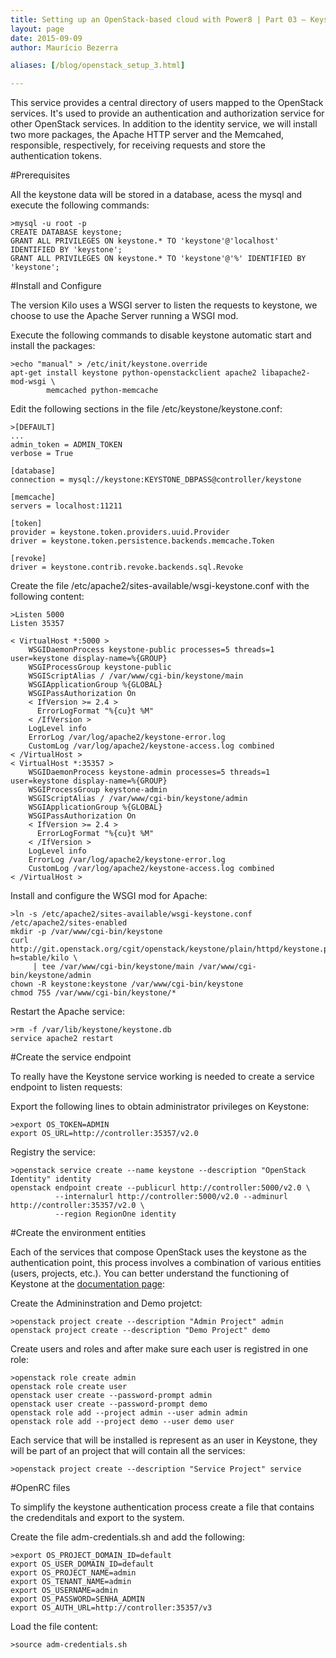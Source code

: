 ```yaml
---
title: Setting up an OpenStack-based cloud with Power8 | Part 03 – Keystone 
layout: page 
date: 2015-09-09
author: Maurício Bezerra

aliases: [/blog/openstack_setup_3.html]

---
```



This service provides a central directory of users mapped to the OpenStack services. It's used to provide an authentication and authorization service for other OpenStack services. In addition to the identity service, we will install two more packages, the Apache HTTP server and the Memcahed, responsible, respectively, for receiving requests and store the authentication tokens.

#Prerequisites

All the keystone data will be stored in a database, acess the mysql and execute the following commands:

```
>mysql -u root -p
CREATE DATABASE keystone;
GRANT ALL PRIVILEGES ON keystone.* TO 'keystone'@'localhost' IDENTIFIED BY 'keystone';
GRANT ALL PRIVILEGES ON keystone.* TO 'keystone'@'%' IDENTIFIED BY 'keystone';
```

#Install and Configure

The version Kilo uses a WSGI server to listen the requests to keystone, we choose to use the Apache Server running a WSGI mod.

Execute the following commands to disable keystone automatic start and install the packages:

```
>echo "manual" > /etc/init/keystone.override
apt-get install keystone python-openstackclient apache2 libapache2-mod-wsgi \
        memcached python-memcache
```

Edit the following sections in the file /etc/keystone/keystone.conf:</li>

```
>[DEFAULT]
...
admin_token = ADMIN_TOKEN
verbose = True

[database]
connection = mysql://keystone:KEYSTONE_DBPASS@controller/keystone

[memcache]
servers = localhost:11211

[token]
provider = keystone.token.providers.uuid.Provider
driver = keystone.token.persistence.backends.memcache.Token

[revoke]
driver = keystone.contrib.revoke.backends.sql.Revoke
```

Create the file /etc/apache2/sites-available/wsgi-keystone.conf with the following content:

```
>Listen 5000
Listen 35357

< VirtualHost *:5000 >
    WSGIDaemonProcess keystone-public processes=5 threads=1 user=keystone display-name=%{GROUP}
    WSGIProcessGroup keystone-public
    WSGIScriptAlias / /var/www/cgi-bin/keystone/main
    WSGIApplicationGroup %{GLOBAL}
    WSGIPassAuthorization On
    < IfVersion >= 2.4 >
      ErrorLogFormat "%{cu}t %M"
    < /IfVersion >
    LogLevel info
    ErrorLog /var/log/apache2/keystone-error.log
    CustomLog /var/log/apache2/keystone-access.log combined
< /VirtualHost >
< VirtualHost *:35357 >
    WSGIDaemonProcess keystone-admin processes=5 threads=1 user=keystone display-name=%{GROUP}
    WSGIProcessGroup keystone-admin
    WSGIScriptAlias / /var/www/cgi-bin/keystone/admin
    WSGIApplicationGroup %{GLOBAL}
    WSGIPassAuthorization On
    < IfVersion >= 2.4 >
      ErrorLogFormat "%{cu}t %M"
    < /IfVersion >
    LogLevel info
    ErrorLog /var/log/apache2/keystone-error.log
    CustomLog /var/log/apache2/keystone-access.log combined
< /VirtualHost >

```

Install and configure the WSGI mod for Apache:

```
>ln -s /etc/apache2/sites-available/wsgi-keystone.conf /etc/apache2/sites-enabled
mkdir -p /var/www/cgi-bin/keystone
curl http://git.openstack.org/cgit/openstack/keystone/plain/httpd/keystone.py?h=stable/kilo \
     | tee /var/www/cgi-bin/keystone/main /var/www/cgi-bin/keystone/admin
chown -R keystone:keystone /var/www/cgi-bin/keystone
chmod 755 /var/www/cgi-bin/keystone/*
```

Restart the Apache service:

```
>rm -f /var/lib/keystone/keystone.db
service apache2 restart
```

#Create the service endpoint

To really have the Keystone service working is needed to create a service endpoint to listen requests:


Export the following lines to obtain administrator privileges on Keystone:

```
>export OS_TOKEN=ADMIN
export OS_URL=http://controller:35357/v2.0
```

Registry the service:

```
>openstack service create --name keystone --description "OpenStack Identity" identity
openstack endpoint create --publicurl http://controller:5000/v2.0 \
          --internalurl http://controller:5000/v2.0 --adminurl http://controller:35357/v2.0 \
          --region RegionOne identity
```

#Create the environment entities

Each of the services that compose OpenStack uses the keystone as the authentication point, this process involves a combination of various entities (users, projects, etc.). You can better understand the functioning of Keystone at the [documentation page](http://docs.openstack.org/kilo/install-guide/install/apt/content/keystone-concepts.html): 


Create the Admininstration and Demo projetct:

```
>openstack project create --description "Admin Project" admin
openstack project create --description "Demo Project" demo
```

Create users and roles and after make sure each user is registred in one role:

```
>openstack role create admin
openstack role create user
openstack user create --password-prompt admin
openstack user create --password-prompt demo
openstack role add --project admin --user admin admin
openstack role add --project demo --user demo user
```

Each service that will be installed is represent as an user in Keystone, they will be part of an project that will contain all the services:

```
>openstack project create --description "Service Project" service
```
#OpenRC files

To simplify the keystone authentication process create a file that contains the credenditals and export to the system.


Create the file adm-credentials.sh and add the following:

```
>export OS_PROJECT_DOMAIN_ID=default
export OS_USER_DOMAIN_ID=default
export OS_PROJECT_NAME=admin
export OS_TENANT_NAME=admin
export OS_USERNAME=admin
export OS_PASSWORD=SENHA_ADMIN
export OS_AUTH_URL=http://controller:35357/v3
```

Load the file content:

```
>source adm-credentials.sh
```
